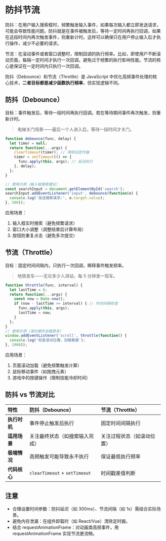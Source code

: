 # 防抖节流

防抖：在用户输入搜索框时，频繁触发输入事件，如果每次输入都立即发送请求，可能会导致性能问题。防抖就是在事件被触发后，等待一定时间再执行回调，如果在这段时间内再次触发事件，则重新计时。这样可以确保只在用户停止输入后才执行操作，减少不必要的请求。

节流：在滚动事件或者窗口调整时，限制回调的执行频率。比如，即使用户不断滚动页面，每隔一定时间才执行一次回调，避免过于频繁的执行影响性能。节流的核心是保证在一定时间内只执行一次回调。

防抖（Debounce）和节流（Throttle）是 JavaScript 中优化高频事件处理的核心技术，**二者目标都是减少函数执行频率**，但实现逻辑不同。

## 防抖（Debounce）

目标：事件触发后，等待一段时间再执行回调。若在等待期间事件再次触发，则重新计时。
> 电梯关门场景——最后一个人进入后，等待一段时间才关门。

```javascript
function debounce(func, delay) {
  let timer = null;
  return function(...args) {
    clearTimeout(timer); // 清除旧定时器
    timer = setTimeout(() => {
      func.apply(this, args); // 延迟执行
    }, delay);
  };
}

// 使用示例（输入框搜索建议）
const searchInput = document.getElementById('search');
searchInput.addEventListener('input', debounce(function(e) {
  console.log('发送搜索请求:', e.target.value);
}, 500));
```

应用场景：

1. 输入框实时搜索（避免频繁请求）
2. 窗口大小调整（调整结束后计算布局）
3. 按钮防重复点击（避免多次提交）


## 节流（Throttle）

目标：固定时间间隔内，只执行一次回调，稀释事件触发频率。

> 地铁发车——无论多少人进站，每 5 分钟发一班车。

```javascript
function throttle(func, interval) {
  let lastTime = 0;
  return function(...args) {
    const now = Date.now();
    if (now - lastTime >= interval) { // 时间间隔检查
      func.apply(this, args);
      lastTime = now;
    }
  };
}
// 使用示例（滚动事件加载更多）
window.addEventListener('scroll', throttle(function() {
  console.log('检查滚动位置，加载数据');
}, 1000));
```

应用场景：

1. 页面滚动加载（避免频繁触发计算）
2. 鼠标移动事件（如拖拽元素）
3. 游戏中的按键操作（限制技能冷却时间）


## **防抖 vs 节流对比**

| **特性**     | **防抖（Debounce）**           | **节流（Throttle）**       |
| :----------- | :----------------------------- | :------------------------- |
| **执行时机** | 事件停止触发后执行             | 固定时间间隔执行           |
| **适用场景** | 关注最终状态（如搜索输入完成） | 关注过程状态（如滚动位置） |
| **极端情况** | 高频触发可能导致永不执行       | 保证最低执行频率           |
| **代码核心** | `clearTimeout` + `setTimeout`  | 时间戳差值判断             |

## 注意

- 合理设置时间参数：防抖延迟（如 300ms）、节流间隔（如 1s）需结合实际场景。
- 避免内存泄漏：在组件卸载时（如 React/Vue）清除定时器。
- 结合 requestAnimationFrame：对动画类高频事件，用 requestAnimationFrame 实现节流更流畅。